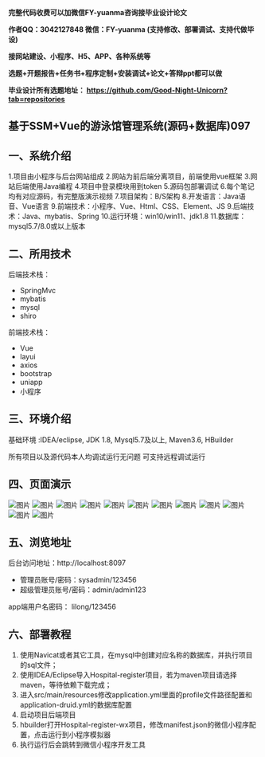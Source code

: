 
**完整代码收费可以加微信FY-yuanma咨询接毕业设计论文**

**作者QQ：3042127848 微信：FY-yuanma (支持修改、部署调试、支持代做毕设)**

**接网站建设、小程序、H5、APP、各种系统等**

**选题+开题报告+任务书+程序定制+安装调试+论文+答辩ppt都可以做**

**毕业设计所有选题地址： https://github.com/Good-Night-Unicorn?tab=repositories**

## 基于SSM+Vue的游泳馆管理系统(源码+数据库)097

## 一、系统介绍
1.项目由小程序与后台网站组成
2.网站为前后端分离项目，前端使用vue框架
3.网站后端使用Java编程
4.项目中登录模块用到token
5.源码包部署调试
6.每个笔记均有对应源码，有完整版演示视频
7.项目架构：B/S架构
8.开发语言：Java语音、Vue语言
9.前端技术：小程序、Vue、Html、CSS、Element、JS
9.后端技术：Java、mybatis、Spring
10.运行环境：win10/win11、jdk1.8
11.数据库：mysql5.7/8.0或以上版本
## 二、所用技术

后端技术栈：

- SpringMvc
- mybatis
- mysql
- shiro


前端技术栈：
- Vue
- layui
- axios
- bootstrap
- uniapp
- 小程序

## 三、环境介绍

基础环境 :IDEA/eclipse, JDK 1.8, Mysql5.7及以上, Maven3.6, HBuilder

所有项目以及源代码本人均调试运行无问题 可支持远程调试运行

## 四、页面演示
![图片](https://github.com/user-attachments/assets/e403b726-5e36-499f-8f0b-fdc6a287bf8a)
![图片](https://github.com/user-attachments/assets/83934082-bba9-4d1d-9a44-e9f68175c6ff)
![图片](https://github.com/user-attachments/assets/374b01e1-094b-4260-a99c-10549c51f0bf)
![图片](https://github.com/user-attachments/assets/87ec6128-6f80-438a-ac9e-ac778cbdae8f)
![图片](https://github.com/user-attachments/assets/9ccf08d5-8711-4449-84c6-06a98b436ab1)
![图片](https://github.com/user-attachments/assets/87a1b4d5-6000-452d-b3ea-ae112fd5dc69)
![图片](https://github.com/user-attachments/assets/d36b1ba0-184c-4d30-b893-a12dfe95bbad)
![图片](https://github.com/user-attachments/assets/e52f8055-8e9a-4382-b96c-8873a2d06312)
![图片](https://github.com/user-attachments/assets/b74da9fc-0b6a-40e7-a035-acbcd2f18fe8)
![图片](https://github.com/user-attachments/assets/4b96c3f5-30c2-4098-817f-7d959f69c649)
![图片](https://github.com/user-attachments/assets/0f5ea182-a09c-47a5-b5d9-9bf6f4cb458a)
![图片](https://github.com/user-attachments/assets/47174e3e-a377-4744-972b-69468334d9bd)

## 五、浏览地址

后台访问地址：http://localhost:8097
- 管理员账号/密码：sysadmin/123456
- 超级管理员账号/密码：admin/admin123

app端用户名密码：
lilong/123456

## 六、部署教程

1. 使用Navicat或者其它工具，在mysql中创建对应名称的数据库，并执行项目的sql文件；
2. 使用IDEA/Eclipse导入Hospital-register项目，若为maven项目请选择maven，等待依赖下载完成；
3. 进入src/main/resources修改application.yml里面的profile文件路径配置和application-druid.yml的数据库配置
4. 启动项目后端项目
5. hbuilder打开Hospital-register-wx项目，修改manifest.json的微信小程序配置，点击运行到小程序模拟器
6. 执行运行后会跳转到微信小程序开发工具
